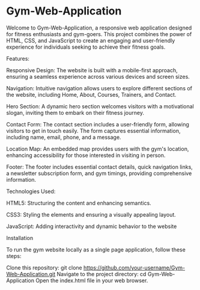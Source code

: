 # Gym-Web-Application

Welcome to Gym-Web-Application, a responsive web application designed for fitness enthusiasts and gym-goers. This project combines the power of HTML, CSS, and JavaScript to create an engaging and user-friendly experience for individuals seeking to achieve their fitness goals.

Features:

Responsive Design: The website is built with a mobile-first approach, ensuring a seamless experience across various devices and screen sizes.

Navigation: Intuitive navigation allows users to explore different sections of the website, including Home, About, Courses, Trainers, and Contact.

Hero Section: A dynamic hero section welcomes visitors with a motivational slogan, inviting them to embark on their fitness journey.

Contact Form: The contact section includes a user-friendly form, allowing visitors to get in touch easily. The form captures essential information, including name, email, phone, and a message.

Location Map: An embedded map provides users with the gym's location, enhancing accessibility for those interested in visiting in person.

Footer: The footer includes essential contact details, quick navigation links, a newsletter subscription form, and gym timings, providing comprehensive information.

Technologies Used:

HTML5: Structuring the content and enhancing semantics.

CSS3: Styling the elements and ensuring a visually appealing layout.

JavaScript: Adding interactivity and dynamic behavior to the website

Installation

To run the gym website locally as a single page application, follow these steps:

Clone this repository: git clone https://github.com/your-username/Gym-Web-Application.git
Navigate to the project directory: cd Gym-Web-Application
Open the index.html file in your web browser.
